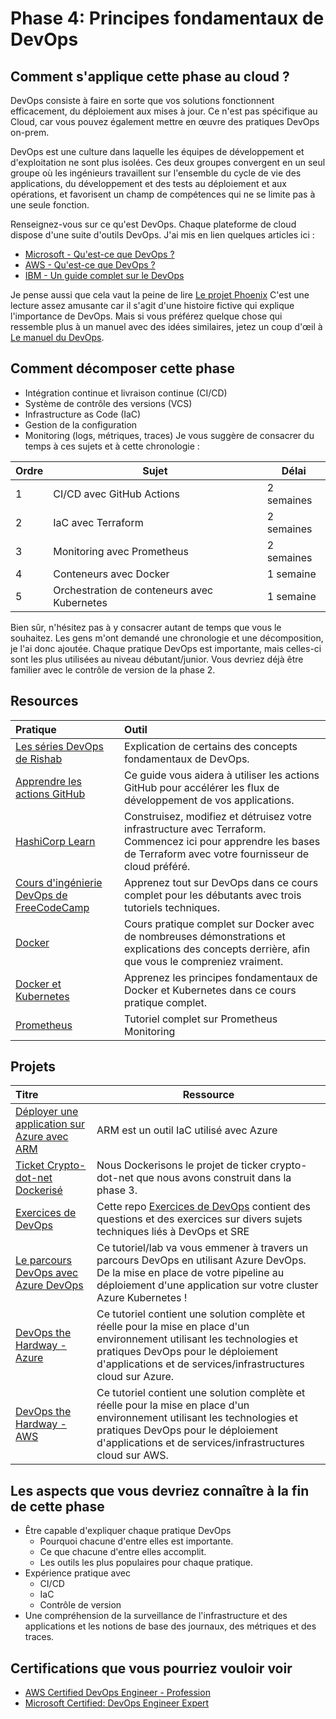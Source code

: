 # Phase 4: Principes fondamentaux de DevOps

## Comment s'applique cette phase au cloud  ?

DevOps consiste à faire en sorte que vos solutions fonctionnent efficacement, du déploiement aux mises à jour.
Ce n'est pas spécifique au Cloud, car vous pouvez également mettre en œuvre des pratiques DevOps on-prem.

DevOps est une culture dans laquelle les équipes de développement et d'exploitation ne sont plus isolées. Ces deux groupes convergent en un seul groupe où les ingénieurs travaillent sur l'ensemble du cycle de vie des applications, du développement et des tests au déploiement et aux opérations, et favorisent un champ de compétences qui ne se limite pas à une seule fonction.

Renseignez-vous sur ce qu'est DevOps. Chaque plateforme de cloud dispose d'une suite d'outils DevOps. J'ai mis en lien quelques articles ici :

- [Microsoft - Qu'est-ce que DevOps ?](https://azure.microsoft.com/overview/what-is-devops/#overview)
- [AWS - Qu'est-ce que DevOps ?](https://aws.amazon.com/devops/what-is-devops/)
- [IBM - Un guide complet sur le DevOps](https://www.ibm.com/cloud/learn/devops-a-complete-guide)

Je pense aussi que cela vaut la peine de lire [Le projet Phoenix](https://itrevolution.com/the-phoenix-project/) C'est une lecture assez amusante car il s'agit d'une histoire fictive qui explique l'importance de DevOps. Mais si vous préférez quelque chose qui ressemble plus à un manuel avec des idées similaires, jetez un coup d'œil à [Le manuel du DevOps](https://itrevolution.com/the-devops-handbook/).

## Comment décomposer cette phase

- Intégration continue et livraison continue (CI/CD)
- Système de contrôle des versions (VCS)
- Infrastructure as Code (IaC)
- Gestion de la configuration
- Monitoring (logs, métriques, traces)
Je vous suggère de consacrer du temps à ces sujets et à cette chronologie :

| Ordre | Sujet                | Délai |
|-------|-----------------------|-------------------|
| 1 | CI/CD avec GitHub Actions | 2 semaines
| 2 | IaC avec Terraform | 2 semaines         |
| 3 | Monitoring avec Prometheus | 2 semaines     |
| 4 | Conteneurs avec Docker | 1 semaine          |
| 5 | Orchestration de conteneurs avec Kubernetes | 1 semaine          |

Bien sûr, n'hésitez pas à y consacrer autant de temps que vous le souhaitez. Les gens m'ont demandé une chronologie et une décomposition, je l'ai donc ajoutée. Chaque pratique DevOps est importante, mais celles-ci sont les plus utilisées au niveau débutant/junior. Vous devriez déjà être familier avec le contrôle de version de la phase 2.

## Resources

| Pratique                                                           | Outil                                                                                     |
| :------------------------------------------------------------------ | :----------------------------------------------------------------------------------------- |
| [Les séries DevOps de Rishab](https://youtube.com/playlist?list=PLK_LRl1CH4L9ZI0N6WqmQE-Y_-lflAbqM)| Explication de certains des concepts fondamentaux de DevOps.
| [Apprendre les actions GitHub](https://docs.github.com/en/actions/learn-github-actions)| Ce guide vous aidera à utiliser les actions GitHub pour accélérer les flux de développement de vos applications.
| [HashiCorp Learn](https://learn.hashicorp.com/terraform)| Construisez, modifiez et détruisez votre infrastructure avec Terraform. Commencez ici pour apprendre les bases de Terraform avec votre fournisseur de cloud préféré.
| [Cours d'ingénierie DevOps de FreeCodeCamp](https://youtu.be/j5Zsa_eOXeY) | Apprenez tout sur DevOps dans ce cours complet pour les débutants avec trois tutoriels techniques.
| [Docker](https://youtu.be/3c-iBn73dDE) | Cours pratique complet sur Docker avec de nombreuses démonstrations et explications des concepts derrière, afin que vous le compreniez vraiment.
| [Docker et Kubernetes](https://youtu.be/Wf2eSG3owoA) | Apprenez les principes fondamentaux de Docker et Kubernetes dans ce cours pratique complet.
| [Prometheus](https://youtube.com/playlist?list=PLy7NrYWoggjxCF3av5JKwyG7FFF9eLeL4) | Tutoriel complet sur Prometheus Monitoring 

## Projets

| Titre                                                       | Ressource                                                                      |
| :----------------------------------------------------------- | --------------------------------------------------------------------------------- |
[Déployer une application sur Azure avec ARM](https://github.com/SoniaConti/ContosoFinance-Demo) | ARM est un outil IaC utilisé avec Azure
|[Ticket Crypto-dot-net Dockerisé](https://github.com/rishabkumar7/crypto-ticker-dotnet) | Nous Dockerisons le projet de ticker crypto-dot-net que nous avons construit dans la phase 3.
| [Exercices de DevOps](https://github.com/bregman-arie/devops-exercises) | Cette repo [Exercices de DevOps](https://github.com/bregman-arie/devops-exercises) contient des questions et des exercices sur divers sujets techniques liés à DevOps et SRE |
| [Le parcours DevOps avec Azure DevOps](https://github.com/thomast1906/DevOps-Journey-Using-Azure-DevOps) | Ce tutoriel/lab va vous emmener à travers un parcours DevOps en utilisant Azure DevOps. De la mise en place de votre pipeline au déploiement d'une application sur votre cluster Azure Kubernetes ! |
| [DevOps the Hardway - Azure](https://github.com/thomast1906/DevOps-The-Hard-Way-Azure) | Ce tutoriel contient une solution complète et réelle pour la mise en place d'un environnement utilisant les technologies et pratiques DevOps pour le déploiement d'applications et de services/infrastructures cloud sur Azure. |
| [DevOps the Hardway - AWS](https://github.com/AdminTurnedDevOps/DevOps-The-Hard-Way-AWS) | Ce tutoriel contient une solution complète et réelle pour la mise en place d'un environnement utilisant les technologies et pratiques DevOps pour le déploiement d'applications et de services/infrastructures cloud sur AWS. |

## Les aspects que vous devriez connaître à la fin de cette phase


- Être capable d'expliquer chaque pratique DevOps
  - Pourquoi chacune d'entre elles est importante.
  - Ce que chacune d'entre elles accomplit.
  - Les outils les plus populaires pour chaque pratique.
- Expérience pratique avec
  - CI/CD
  - IaC
  - Contrôle de version
- Une compréhension de la surveillance de l'infrastructure et des applications et les notions de base des journaux, des métriques et des traces.

## Certifications que vous pourriez vouloir voir

- [AWS Certified DevOps Engineer - Profession](https://aws.amazon.com/certification/certified-devops-engineer-professional/?ch=sec&sec=rmg&d=1)
- [Microsoft Certified: DevOps Engineer Expert](https://docs.microsoft.com/en-us/learn/certifications/devops-engineer/)
